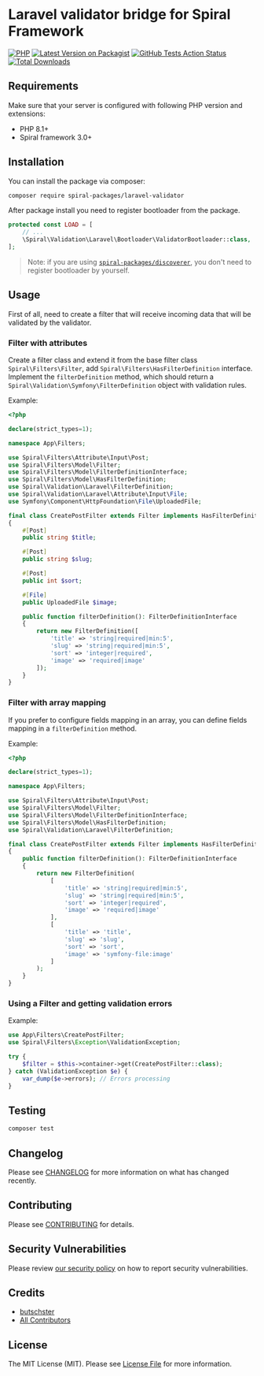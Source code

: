 # Laravel validator bridge for Spiral Framework

[![PHP](https://img.shields.io/packagist/php-v/spiral-packages/laravel-validator.svg?style=flat-square)](https://packagist.org/packages/spiral-packages/laravel-validator)
[![Latest Version on Packagist](https://img.shields.io/packagist/v/spiral-packages/laravel-validator.svg?style=flat-square)](https://packagist.org/packages/spiral-packages/laravel-validator)
[![GitHub Tests Action Status](https://img.shields.io/github/workflow/status/spiral-packages/laravel-validator/run-tests?label=tests&style=flat-square)](https://github.com/spiral-packages/laravel-validator/actions?query=workflow%3Arun-tests+branch%3Amain)
[![Total Downloads](https://img.shields.io/packagist/dt/spiral-packages/laravel-validator.svg?style=flat-square)](https://packagist.org/packages/spiral-packages/laravel-validator)

## Requirements

Make sure that your server is configured with following PHP version and extensions:

- PHP 8.1+
- Spiral framework 3.0+

## Installation

You can install the package via composer:

```bash
composer require spiral-packages/laravel-validator
```

After package install you need to register bootloader from the package.

```php
protected const LOAD = [
    // ...
    \Spiral\Validation\Laravel\Bootloader\ValidatorBootloader::class,
];
```

> Note: if you are using [`spiral-packages/discoverer`](https://github.com/spiral-packages/discoverer),
> you don't need to register bootloader by yourself.

## Usage

First of all, need to create a filter that will receive incoming data that will be validated by the validator.

### Filter with attributes
Create a filter class and extend it from the base filter class `Spiral\Filters\Filter`, add `Spiral\Filters\HasFilterDefinition` interface.
Implement the `filterDefinition` method, which should return a `Spiral\Validation\Symfony\FilterDefinition` object with 
validation rules.

Example:
```php
<?php

declare(strict_types=1);

namespace App\Filters;

use Spiral\Filters\Attribute\Input\Post;
use Spiral\Filters\Model\Filter;
use Spiral\Filters\Model\FilterDefinitionInterface;
use Spiral\Filters\Model\HasFilterDefinition;
use Spiral\Validation\Laravel\FilterDefinition;
use Spiral\Validation\Laravel\Attribute\Input\File;
use Symfony\Component\HttpFoundation\File\UploadedFile;

final class CreatePostFilter extends Filter implements HasFilterDefinition
{
    #[Post]
    public string $title;

    #[Post]
    public string $slug;

    #[Post]
    public int $sort;

    #[File]
    public UploadedFile $image;

    public function filterDefinition(): FilterDefinitionInterface
    {
        return new FilterDefinition([
            'title' => 'string|required|min:5',
            'slug' => 'string|required|min:5',
            'sort' => 'integer|required',
            'image' => 'required|image'
        ]);
    }
}
```

### Filter with array mapping
If you prefer to configure fields mapping in an array, you can define fields mapping in a `filterDefinition` method.

Example:
```php
<?php

declare(strict_types=1);

namespace App\Filters;

use Spiral\Filters\Attribute\Input\Post;
use Spiral\Filters\Model\Filter;
use Spiral\Filters\Model\FilterDefinitionInterface;
use Spiral\Filters\Model\HasFilterDefinition;
use Spiral\Validation\Laravel\FilterDefinition;

final class CreatePostFilter extends Filter implements HasFilterDefinition
{
    public function filterDefinition(): FilterDefinitionInterface
    {
        return new FilterDefinition(
            [
                'title' => 'string|required|min:5',
                'slug' => 'string|required|min:5',
                'sort' => 'integer|required',
                'image' => 'required|image'
            ],
            [
                'title' => 'title',
                'slug' => 'slug',
                'sort' => 'sort',
                'image' => 'symfony-file:image'
            ]
        );
    }
}
```

### Using a Filter and getting validation errors

Example:
```php
use App\Filters\CreatePostFilter;
use Spiral\Filters\Exception\ValidationException;

try {
    $filter = $this->container->get(CreatePostFilter::class); 
} catch (ValidationException $e) {
    var_dump($e->errors); // Errors processing
}
```

## Testing

```bash
composer test
```

## Changelog

Please see [CHANGELOG](CHANGELOG.md) for more information on what has changed recently.

## Contributing

Please see [CONTRIBUTING](.github/CONTRIBUTING.md) for details.

## Security Vulnerabilities

Please review [our security policy](../../security/policy) on how to report security vulnerabilities.

## Credits

- [butschster](https://github.com/spiral-packages)
- [All Contributors](../../contributors)

## License

The MIT License (MIT). Please see [License File](LICENSE) for more information.
